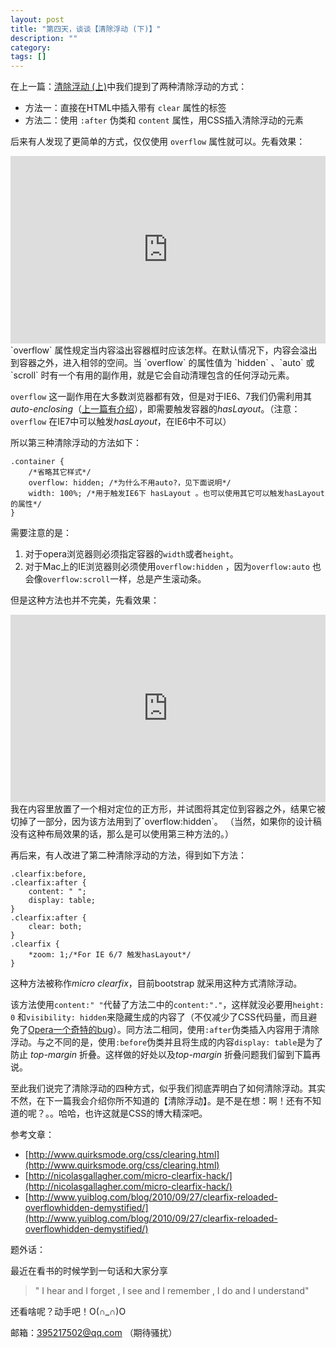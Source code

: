 ```yaml
---
layout: post
title: "第四天，谈谈【清除浮动 (下)】"
description: ""
category: 
tags: []
---
```


在上一篇：[清除浮动 (上)](http://www.html-js.com/article/1691)中我们提到了两种清除浮动的方式：

 - 方法一：直接在HTML中插入带有 `clear` 属性的标签
 - 方法二：使用 `:after` 伪类和 `content` 属性，用CSS插入清除浮动的元素

后来有人发现了更简单的方式，仅仅使用 `overflow` 属性就可以。先看效果：
<iframe width="100%" height="300" src="http://jsfiddle.net/zicai/z5a34/7/embedded/" allowfullscreen="allowfullscreen" frameborder="0"></iframe>
`overflow` 属性规定当内容溢出容器框时应该怎样。在默认情况下，内容会溢出到容器之外，进入相邻的空间。当 `overflow` 的属性值为 `hidden` 、`auto` 或 `scroll` 时有一个有用的副作用，就是它会自动清理包含的任何浮动元素。

`overflow`  这一副作用在大多数浏览器都有效，但是对于IE6、7我们仍需利用其 *auto-enclosing*（[上一篇有介绍](http://www.html-js.com/article/1691)），即需要触发容器的*hasLayout*。（注意：`overflow` 在IE7中可以触发*hasLayout*，在IE6中不可以）

所以第三种清除浮动的方法如下：

    .container {
        /*省略其它样式*/
    	overflow: hidden; /*为什么不用auto?，见下面说明*/
    	width: 100%; /*用于触发IE6下 hasLayout 。也可以使用其它可以触发hasLayout的属性*/
    }

需要注意的是：

 1. 对于opera浏览器则必须指定容器的`width`或者`height`。
 2. 对于Mac上的IE浏览器则必须使用`overflow:hidden` ，因为`overflow:auto`
    也会像`overflow:scroll`一样，总是产生滚动条。

但是这种方法也并不完美，先看效果：
<iframe width="100%" height="300" src="http://jsfiddle.net/zicai/z5a34/8/embedded/" allowfullscreen="allowfullscreen" frameborder="0"></iframe>
我在内容里放置了一个相对定位的正方形，并试图将其定位到容器之外，结果它被切掉了一部分，因为该方法用到了`overflow:hidden`。
（当然，如果你的设计稿没有这种布局效果的话，那么是可以使用第三种方法的。）

再后来，有人改进了第二种清除浮动的方法，得到如下方法：

    .clearfix:before,
    .clearfix:after {
        content: " ";
        display: table;
    }
    .clearfix:after {
        clear: both;
    }
    .clearfix {
        *zoom: 1;/*For IE 6/7 触发hasLayout*/
    }

这种方法被称作*micro clearfix*，目前bootstrap 就采用这种方式清除浮动。

该方法使用`content:" "`代替了方法二中的`content:"."`，这样就没必要用`height: 0` 和`visibility: hidden`来隐藏生成的内容了（不仅减少了CSS代码量，而且避免了[Opera一个奇特的bug](http://nicolasgallagher.com/micro-clearfix-hack/#comment-40387)）。同方法二相同，使用`:after`伪类插入内容用于清除浮动。与之不同的是，使用`:before`伪类并且将生成的内容`display: table`是为了防止 *top-margin* 折叠。这样做的好处以及*top-margin* 折叠问题我们留到下篇再说。

至此我们说完了清除浮动的四种方式，似乎我们彻底弄明白了如何清除浮动。其实不然，在下一篇我会介绍你所不知道的【清除浮动】。是不是在想：啊！还有不知道的呢？。。哈哈，也许这就是CSS的博大精深吧。

参考文章：

 - [http://www.quirksmode.org/css/clearing.html](http://www.quirksmode.org/css/clearing.html)
 - [http://nicolasgallagher.com/micro-clearfix-hack/](http://nicolasgallagher.com/micro-clearfix-hack/)
 - [http://www.yuiblog.com/blog/2010/09/27/clearfix-reloaded-overflowhidden-demystified/](http://www.yuiblog.com/blog/2010/09/27/clearfix-reloaded-overflowhidden-demystified/)

题外话：

最近在看书的时候学到一句话和大家分享

> " I hear and I forget , I see and I remember , I do and I understand"

还看啥呢？动手吧！O(∩_∩)O

邮箱：395217502@qq.com （期待骚扰）

  [1]: http://jsfiddle.net/zicai/z5a34/8/embedded/